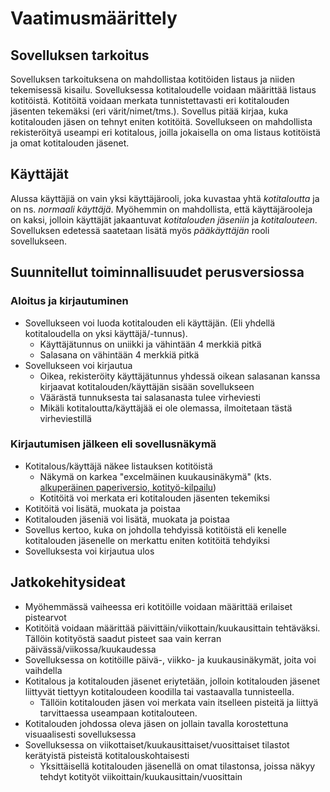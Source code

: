 # Vaatimusmäärittely

## Sovelluksen tarkoitus
Sovelluksen tarkoituksena on mahdollistaa kotitöiden listaus ja niiden tekemisessä kisailu. Sovelluksessa kotitaloudelle voidaan määrittää listaus kotitöistä. Kotitöitä voidaan merkata tunnistettavasti eri kotitalouden jäsenten tekemäksi (eri värit/nimet/tms.). Sovellus pitää kirjaa, kuka kotitalouden jäsen on tehnyt eniten kotitöitä. Sovellukseen on mahdollista rekisteröityä useampi eri kotitalous, joilla jokaisella on oma listaus kotitöistä ja omat kotitalouden jäsenet.

## Käyttäjät
Alussa käyttäjiä on vain yksi käyttäjärooli, joka kuvastaa yhtä _kotitaloutta_ ja on ns. _normaali käyttäjä_. Myöhemmin on mahdollista, että käyttäjärooleja on kaksi, jolloin käyttäjät jakaantuvat _kotitalouden jäseniin_ ja _kotitalouteen_. Sovelluksen edetessä saatetaan lisätä myös _pääkäyttäjän_ rooli sovellukseen.

## Suunnitellut toiminnallisuudet perusversiossa


### Aloitus ja kirjautuminen
- Sovellukseen voi luoda kotitalouden eli käyttäjän. (Eli yhdellä kotitaloudella on yksi käyttäjä/-tunnus).
  - Käyttäjätunnus on uniikki ja vähintään 4 merkkiä pitkä
  - Salasana on vähintään 4 merkkiä pitkä
 - Sovellukseen voi kirjautua
   - Oikea, rekisteröity käyttäjätunnus yhdessä oikean salasanan kanssa kirjaavat kotitalouden/käyttäjän sisään sovellukseen
   - Väärästä tunnuksesta tai salasanasta tulee virheviesti
   - Mikäli kotitaloutta/käyttäjää ei ole olemassa, ilmoitetaan tästä virheviestillä

### Kirjautumisen jälkeen eli sovellusnäkymä
- Kotitalous/käyttäjä näkee listauksen kotitöistä
  - Näkymä on karkea "excelmäinen kuukausinäkymä" (kts. [alkuperäinen paperiversio, kotityö-kilpailu](https://www.instagram.com/p/C9SZ7isNEEx/))
  - Kotitöitä voi merkata eri kotitalouden jäsenten tekemiksi
- Kotitöitä voi lisätä, muokata ja poistaa
- Kotitalouden jäseniä voi lisätä, muokata ja poistaa
- Sovellus kertoo, kuka on johdolla tehdyissä kotitöistä eli kenelle kotitalouden jäsenelle on merkattu eniten kotitöitä tehdyiksi
- Sovelluksesta voi kirjautua ulos

## Jatkokehitysideat
- Myöhemmässä vaiheessa eri kotitöille voidaan määrittää erilaiset pistearvot
- Kotitöitä voidaan määrittää päivittäin/viikottain/kuukausittain tehtäväksi. Tällöin kotityöstä saadut pisteet saa vain kerran päivässä/viikossa/kuukaudessa
- Sovelluksessa on kotitöille päivä-, viikko- ja kuukausinäkymät, joita voi vaihdella
- Kotitalous ja kotitalouden jäsenet eriytetään, jolloin kotitalouden jäsenet liittyvät tiettyyn kotitaloudeen koodilla tai vastaavalla tunnisteella.
    - Tällöin kotitalouden jäsen voi merkata vain itselleen pisteitä ja liittyä tarvittaessa useampaan kotitalouteen.
- Kotitalouden johdossa oleva jäsen on jollain tavalla korostettuna visuaalisesti sovelluksessa
- Sovelluksessa on viikottaiset/kuukausittaiset/vuosittaiset tilastot kerätyistä pisteistä kotitalouskohtaisesti
  - Yksittäisellä kotitalouden jäsenellä on omat tilastonsa, joissa näkyy tehdyt kotityöt viikoittain/kuukausittain/vuosittain
